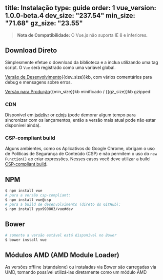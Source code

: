 title: Instalação
type: guide
order: 1
vue_version: 1.0.0-beta.4
dev_size: "237.54"
min_size: "71.68"
gz_size: "23.55"
---

> **Nota de Compatibilidade:** O Vue.js não suporta IE 8 e inferiores.

## Download Direto

Simplesmente efetue o download da biblioteca e a inclua utilizando uma tag script. O `Vue` será registrado como uma variável global.

<div id="downloads">
<a class="button" href="https://raw.github.com/yyx990803/vue/{{vue_version}}/dist/vue.js" download>Versão de Desenvolvimento</a><span class="light info">{{dev_size}}kb, com vários comentários para debug e mensagens sobre erros.</span>

<a class="button" href="https://raw.github.com/yyx990803/vue/{{vue_version}}/dist/vue.min.js" download>Versão para Produção</a><span class="light info">{{min_size}}kb minificado / {{gz_size}}kb gzipped</span>
</div>

### CDN

Disponível em [jsdelivr](//cdn.jsdelivr.net/vue/{{vue_version}}/vue.min.js) or [cdnjs](//cdnjs.cloudflare.com/ajax/libs/vue/{{vue_version}}/vue.min.js) (pode demorar algum tempo para sincronizar com os lançamentos, então a versão mais atual pode não estar disponível ainda).

### CSP-compliant build

Alguns ambientes, como os Aplicativos do Google Chrome, obrigam o uso de Políticas de Segurança de Conteúdo (CSP) e não permitem o uso do `new Function()` ao criar expressões. Nesses casos você deve utilizar a build [CSP-compliant build](https://github.com/yyx990803/vue/tree/csp/dist).

## NPM

``` bash
$ npm install vue
# para a versão csp-compliant:
$ npm install vue@csp
# para a build de desenvolvimento (direto do GitHub):
$ npm install yyx990803/vue#dev
```

## Bower

``` bash
# somente a versão estável está disponível no Bower
$ bower install vue
```

## Módulos AMD (AMD Module Loader)

As versões offline (standalone) ou instaladas via Bower são carregadas via UMD, tornando possível utilizá-las diretamente como um módulo AMD
